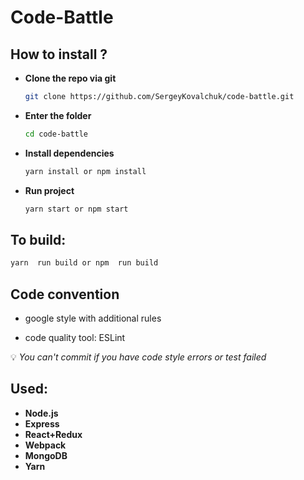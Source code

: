 # Code-Battle
 
## How to install ?
 
* **Clone the repo via git**
    ```bash 
    git clone https://github.com/SergeyKovalchuk/code-battle.git
    ```
* **Enter the folder**
     ```bash
     cd code-battle
     ```
* **Install dependencies**
     ```bash
     yarn install or npm install
     ```
* **Run project**
    ```bash
    yarn start or npm start
    ```


## To build: 

```bash
yarn  run build or npm  run build
```

## Code convention

* google style with additional rules

* code quality tool: ESLint

:bulb:  *You can\'t commit if you have code style errors  or test failed*


## Used: 

* **Node.js**
* **Express**
* **React+Redux**
* **Webpack**
* **MongoDB**
* **Yarn**
